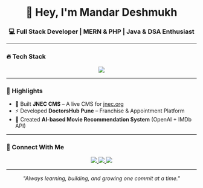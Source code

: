 <h1 align="center">👋 Hey, I'm Mandar Deshmukh</h1>
<h3 align="center">💻 Full Stack Developer | MERN & PHP | Java & DSA Enthusiast</h3>

---

### 🔥 Tech Stack
<p align="center">
  <img src="https://skillicons.dev/icons?i=react,nodejs,express,mongodb,mysql,php,java,html,css,js,git,vercel" />
</p>

---

### 🌟 Highlights
- 🚀 Built **JNEC CMS** – A live CMS for [jnec.org](https://jnec.org/admin)  
- ⚡ Developed **DoctorsHub Pune** – Franchise & Appointment Platform  
- 🤖 Created **AI-based Movie Recommendation System** (OpenAI + IMDb API)  

---

### 🔗 Connect With Me
<p align="center">
  <a href="https://linkedin.com/in/mandardeshmukh8">
    <img src="https://img.shields.io/badge/LinkedIn-0A66C2?style=for-the-badge&logo=linkedin&logoColor=white" />
  </a>
  <a href="mailto:mandardeshmukh863@gmail.com">
    <img src="https://img.shields.io/badge/Gmail-D14836?style=for-the-badge&logo=gmail&logoColor=white" />
  </a>
  <a href="https://mandardeshmukh.vercel.app">
    <img src="https://img.shields.io/badge/Portfolio-000?style=for-the-badge&logo=vercel&logoColor=white" />
  </a>
</p>

---

<p align="center"><em>"Always learning, building, and growing one commit at a time."</em></p>
